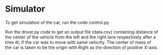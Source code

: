 # Simulator
 To get simulation of the car, run the code control.py

Run the driver.py code to get an output file (data.csv) containing distance of the center of the vehicle from the left and the right lane respectively after a time dt, if the car was to move with same velocity.
The center of mass of the car is taken to be the origin with Right as the direction of positive X-axis.

